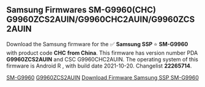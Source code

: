 <h2>Samsung Firmwares SM-G9960(CHC) G9960ZCS2AUIN/G9960CHC2AUIN/G9960ZCS2AUIN</h2>
Download the Samsung firmware for the ✅ <strong>Samsung SSP </strong> ⭐ <strong>SM-G9960</strong> with product code <strong>CHC</strong> <strong> from China</strong>. This firmware has version number PDA <strong>G9960ZCS2AUIN</strong> and CSC G9960CHC2AUIN. The operating system of this firmware is Android R , with build date 2021-10-20. Changelist <strong>22265714</strong>.


[SM-G9960](https://samfirm.shop/samsung/model/SM-G9960)
[G9960ZCS2AUIN](https://samfirm.shop/samsung/pda/G9960ZCS2AUIN)
[Download Firmware Samsung SSP SM-G9960](https://samfirm.shop/samsung/firmware/466772)
